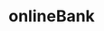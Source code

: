 # onlineBank
 
<!--to open the project 
npm start 


http://localhost:1234/pages/login/login.html 
http://localhost:1234/pages/account-list/account-list.html
-->